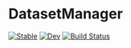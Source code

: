 # DatasetManager

[![Stable](https://img.shields.io/badge/docs-stable-blue.svg)](https://NantelBiomechLab.github.io/DatasetManager.jl/stable)
[![Dev](https://img.shields.io/badge/docs-dev-blue.svg)](https://NantelBiomechLab.github.io/DatasetManager.jl/dev)
[![Build Status](https://github.com/NantelBiomechLab/DatasetManager.jl/workflows/CI/badge.svg)](https://github.com/NantelBiomechLab/DatasetManager.jl/actions)
